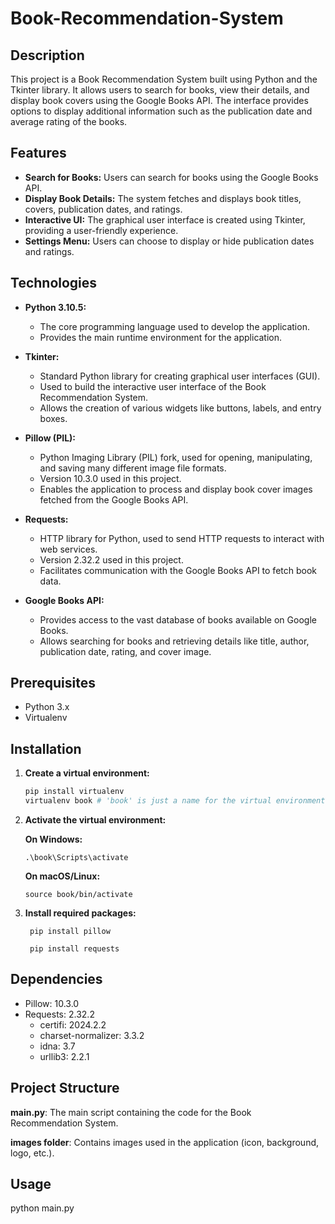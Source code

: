 # Book-Recommendation-System

## Description
This project is a Book Recommendation System built using Python and the Tkinter library. It allows users to search for books, view their details, and display book covers using the Google Books API. The interface provides options to display additional information such as the publication date and average rating of the books.

## Features
- **Search for Books:** Users can search for books using the Google Books API.
- **Display Book Details:** The system fetches and displays book titles, covers, publication dates, and ratings.
- **Interactive UI:** The graphical user interface is created using Tkinter, providing a user-friendly experience.
- **Settings Menu:** Users can choose to display or hide publication dates and ratings.

## Technologies

- **Python 3.10.5:**
  - The core programming language used to develop the application.
  - Provides the main runtime environment for the application.

- **Tkinter:**
  - Standard Python library for creating graphical user interfaces (GUI).
  - Used to build the interactive user interface of the Book Recommendation System.
  - Allows the creation of various widgets like buttons, labels, and entry boxes.

- **Pillow (PIL):**
  - Python Imaging Library (PIL) fork, used for opening, manipulating, and saving many different image file formats.
  - Version 10.3.0 used in this project.
  - Enables the application to process and display book cover images fetched from the Google Books API.

- **Requests:**
  - HTTP library for Python, used to send HTTP requests to interact with web services.
  - Version 2.32.2 used in this project.
  - Facilitates communication with the Google Books API to fetch book data.

- **Google Books API:**
  - Provides access to the vast database of books available on Google Books.
  - Allows searching for books and retrieving details like title, author, publication date, rating, and cover image.

## Prerequisites
- Python 3.x
- Virtualenv

## Installation

1. **Create a virtual environment:**
   ```sh
   pip install virtualenv
   virtualenv book # 'book' is just a name for the virtual environment, you can choose any name
2. **Activate the virtual environment:**
   
     **On Windows:**
   
       .\book\Scripts\activate
   
     **On macOS/Linux:**
   
       source book/bin/activate
       
3. **Install required packages:**
   
        pip install pillow
        
        pip install requests

## Dependencies
  - Pillow: 10.3.0
  - Requests: 2.32.2
     - certifi: 2024.2.2
     - charset-normalizer: 3.3.2
     - idna: 3.7
     - urllib3: 2.2.1

## Project Structure
**main.py**: The main script containing the code for the Book Recommendation System.

**images folder**: Contains images used in the application (icon, background, logo, etc.).

## Usage
python main.py

